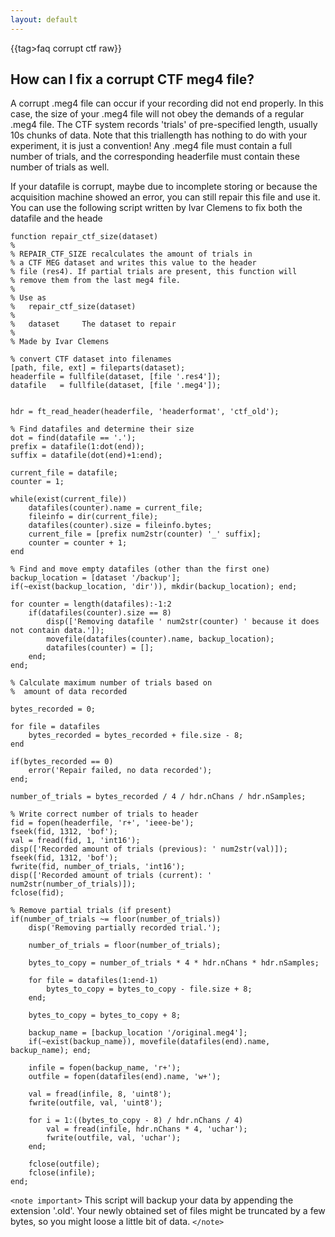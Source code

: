```yaml
---
layout: default
---
```


{{tag>faq corrupt ctf raw}}
## How can I fix a corrupt CTF meg4 file?

A corrupt .meg4 file can occur if your recording did not end properly. In this case, the size of your .meg4 file will not obey the demands of a regular .meg4 file. The CTF system records 'trials' of pre-specified length, usually 10s chunks of data. Note that this triallength has nothing to do with your experiment, it is just a convention! Any .meg4 file must contain a full number of trials, and the corresponding headerfile must contain these number of trials as well. 

If your datafile is corrupt, maybe due to incomplete storing or because the acquisition machine showed an error, you can still repair this file and use it. You can use the following script written by Ivar Clemens to fix both the datafile and the heade


    function repair_ctf_size(dataset)
    %
    % REPAIR_CTF_SIZE recalculates the amount of trials in
    % a CTF MEG dataset and writes this value to the header 
    % file (res4). If partial trials are present, this function will 
    % remove them from the last meg4 file.
    %
    % Use as
    %   repair_ctf_size(dataset)
    %
    %   dataset     The dataset to repair
    %
    % Made by Ivar Clemens
    
    % convert CTF dataset into filenames
    [path, file, ext] = fileparts(dataset);
    headerfile = fullfile(dataset, [file '.res4']);
    datafile   = fullfile(dataset, [file '.meg4']);
      
    
    hdr = ft_read_header(headerfile, 'headerformat', 'ctf_old');
    
    % Find datafiles and determine their size
    dot = find(datafile == '.');
    prefix = datafile(1:dot(end));    
    suffix = datafile(dot(end)+1:end);
    
    current_file = datafile;
    counter = 1;
   
    while(exist(current_file))
        datafiles(counter).name = current_file; 
        fileinfo = dir(current_file);       
        datafiles(counter).size = fileinfo.bytes;
        current_file = [prefix num2str(counter) '_' suffix];       
        counter = counter + 1;
    end
    
    % Find and move empty datafiles (other than the first one)
    backup_location = [dataset '/backup'];
    if(~exist(backup_location, 'dir')), mkdir(backup_location); end;
    
    for counter = length(datafiles):-1:2
        if(datafiles(counter).size == 8)
            disp(['Removing datafile ' num2str(counter) ' because it does not contain data.']);
            movefile(datafiles(counter).name, backup_location);            
            datafiles(counter) = [];
        end;
    end;      
    
    % Calculate maximum number of trials based on
    %  amount of data recorded
    
    bytes_recorded = 0;
    
    for file = datafiles
        bytes_recorded = bytes_recorded + file.size - 8;
    end
    
    if(bytes_recorded == 0)
        error('Repair failed, no data recorded');
    end;
    
    number_of_trials = bytes_recorded / 4 / hdr.nChans / hdr.nSamples;
    
    % Write correct number of trials to header
    fid = fopen(headerfile, 'r+', 'ieee-be');
    fseek(fid, 1312, 'bof');
    val = fread(fid, 1, 'int16');
    disp(['Recorded amount of trials (previous): ' num2str(val)]);
    fseek(fid, 1312, 'bof');
    fwrite(fid, number_of_trials, 'int16');
    disp(['Recorded amount of trials (current): ' num2str(number_of_trials)]);    
    fclose(fid);        
    
    % Remove partial trials (if present)
    if(number_of_trials ~= floor(number_of_trials))       
        disp('Removing partially recorded trial.');
        
        number_of_trials = floor(number_of_trials);
        
        bytes_to_copy = number_of_trials * 4 * hdr.nChans * hdr.nSamples;
        
        for file = datafiles(1:end-1)
            bytes_to_copy = bytes_to_copy - file.size + 8;
        end;
        
        bytes_to_copy = bytes_to_copy + 8;
        
        backup_name = [backup_location '/original.meg4'];
        if(~exist(backup_name)), movefile(datafiles(end).name, backup_name); end;
    
        infile = fopen(backup_name, 'r+');
        outfile = fopen(datafiles(end).name, 'w+');
    
        val = fread(infile, 8, 'uint8');
        fwrite(outfile, val, 'uint8');
    
        for i = 1:((bytes_to_copy - 8) / hdr.nChans / 4)
            val = fread(infile, hdr.nChans * 4, 'uchar');
            fwrite(outfile, val, 'uchar');
        end;
    
        fclose(outfile);
        fclose(infile);
    end;
 
`<note important>`
This script will backup your data by appending the extension '.old'. Your newly obtained set of files might be truncated by a few bytes, so you might loose a little bit of data.
`</note>`
